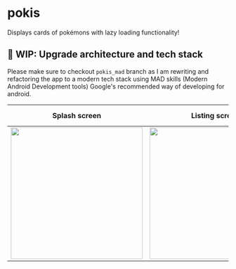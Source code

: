 # pokis
Displays cards of pokémons with lazy loading functionality!

## 🚧 WIP: Upgrade architecture and tech stack
Please make sure to checkout `pokis_mad` branch as I am rewriting and refactoring the app to a modern tech stack using MAD skills (Modern Android Development tools) Google's recommended way of developing for android.


|Splash screen   |Listing screen | Listing video |
|----------------|---------------| --------------|
| <img src="https://user-images.githubusercontent.com/42352387/173071205-8f3151f5-6e0d-4032-9ce8-38222a25ee1b.jpeg" width="300"/> | <img width="300" src="https://user-images.githubusercontent.com/42352387/173071185-5dbe8f88-bf71-4ac6-9537-0287687b0a2d.jpeg"/> | ![Pokemons](https://user-images.githubusercontent.com/42352387/173073043-7bea2071-109b-457b-9d54-c58e8a8fd9b0.gif) |
